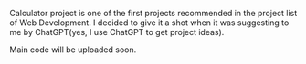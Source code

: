 
Calculator project is one of the first projects recommended in the project list of Web Development. I decided to give it a shot when it was suggesting to me by ChatGPT(yes, I use ChatGPT to get project ideas).

Main code will be uploaded soon.

